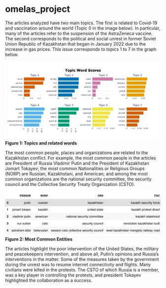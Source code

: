 # omelas_project

The articles analyzed have two main topics. The first is related to Covid-19 and vaccination around the world (Topic 0 in the image below). In particular, many of the articles refer to the suspension of the AstraZeneca vaccine. The second  corresponds to the  political and social unrest in former Soviet Union Republic of Kazakhstan that began in January 2022 due to the increase in gas prices.  This issue corresponds to topics 1 to 7 in the graph below.

![image](images/topic_plot.png)
<b>Figure 1: Topics and related words</b>

The most common people, places and organizations are related to the Kazakhstan conflict. For example, the most common people in the articles are President of Russia Vladimir Putin and the President of Kazakhstan Jomart Tokayev; the most common Nationalities or Religious Groups (NORP) are Russian, Kazakhstani, and American; and among the most common organizations are the national security committee, the security council and the Collective Security Treaty Organization (CSTO).

![image](images/most_com_ent.jpeg)
<b>Figure 2: Most Common Entities</b>

The articles highlight the poor intervention of the United States, the military and peacekeepers intervention, and above all, Putin’s opinions and Russia’s interventions in the matter. Some of the measures taken by the government during the unrest was to resume internet connectivity and flights. Many civilians were killed in the protests. The CSTO of which Russia is a member, was a key player in controlling the protests, and president Tokayev highlighted the collaboration as a success. 

